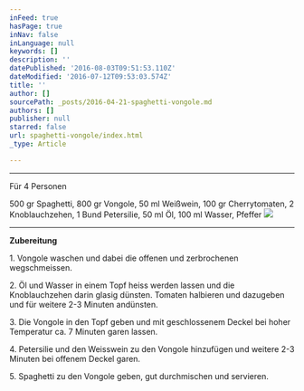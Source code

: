 ```yaml
---
inFeed: true
hasPage: true
inNav: false
inLanguage: null
keywords: []
description: ''
datePublished: '2016-08-03T09:51:53.110Z'
dateModified: '2016-07-12T09:53:03.574Z'
title: ''
author: []
sourcePath: _posts/2016-04-21-spaghetti-vongole.md
authors: []
publisher: null
starred: false
url: spaghetti-vongole/index.html
_type: Article

---
```

****

Für 4 Personen

500 gr Spaghetti, 800 gr Vongole, 50 ml Weißwein, 100 gr Cherrytomaten, 2 Knoblauchzehen, 1 Bund Petersilie, 50 ml Öl, 100 ml Wasser, Pfeffer
![](https://the-grid-user-content.s3-us-west-2.amazonaws.com/9ec7a736-8925-40fe-99c7-135f565392e3.jpg)

****

**Zubereitung**

1\. Vongole waschen und dabei die offenen und zerbrochenen wegschmeissen.

2\. Öl und Wasser in einem Topf heiss werden lassen und die Knoblauchzehen darin glasig dünsten. Tomaten halbieren und dazugeben und für weitere 2-3 Minuten andünsten.

3\. Die Vongole in den Topf geben und mit geschlossenem Deckel bei hoher Temperatur ca. 7 Minuten garen lassen.

4\. Petersilie und den Weisswein zu den Vongole hinzufügen und weitere 2-3 Minuten bei offenem Deckel garen.

5\. Spaghetti zu den Vongole geben, gut durchmischen und servieren.